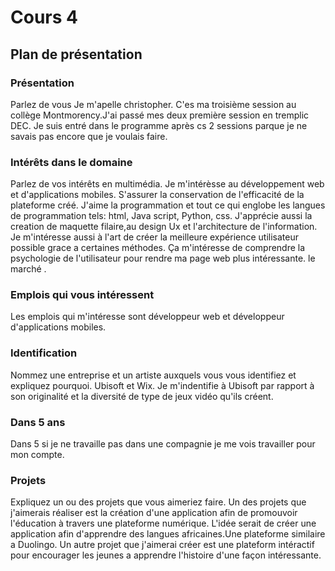 # Cours 4
## Plan de présentation

### Présentation
Parlez de vous
Je m'apelle christopher. C'es ma troisième session au collège Montmorency.J'ai passé mes deux première session en tremplic DEC. Je suis entré dans le programme après cs 2 sessions parque je ne savais pas encore que je voulais faire. 
### Intérêts dans le domaine
Parlez de vos intérêts en multimédia. 
Je m'intérèsse au développement web et d'applications mobiles. S'assurer la conservation de l'efficacité de la plateforme créé. J'aime la programmation et tout ce qui englobe les langues de programmation tels: html, Java script, Python, css. J'apprécie aussi la  creation de maquette filaire,au design Ux et l'architecture de l'information.  Je m'intéresse aussi à l'art de créer la meilleure expérience utilisateur possible grace a certaines méthodes. Ça m'intéresse de comprendre la psychologie de l'utilisateur pour rendre  ma page web plus intéressante. le marché .
### Emplois qui vous intéressent
Les emplois qui m'intéresse sont développeur web et développeur d'applications mobiles.


### Identification
Nommez une entreprise et un artiste auxquels vous vous identifiez et expliquez pourquoi. 
Ubisoft et Wix. Je m'indentifie à Ubisoft par rapport à son originalité et  la diversité de type de jeux vidéo qu'ils créent.
### Dans 5 ans
Dans 5 si je ne travaille pas dans une compagnie je me vois travailler pour mon compte.
### Projets
Expliquez un ou des projets que vous aimeriez faire. Un des projets que j'aimerais réaliser est la création d'une application afin de promouvoir l'éducation à travers une plateforme numérique. L'idée serait de créer une application afin d'apprendre des langues africaines.Une plateforme similaire a Duolingo. Un autre projet que j'aimerai créer 
est une plateform intéractif pour encourager les jeunes a apprendre l'histoire d'une façon intéressante.
